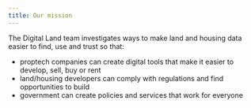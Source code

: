 ```yaml
---
title: Our mission
---
```


The Digital Land team investigates ways to make land and housing data easier to find, use and trust so that:

* proptech companies can create digital tools that make it easier to develop, sell, buy or rent
* land/housing developers can comply with regulations and find opportunities to build
* government can create policies and services that work for everyone 


